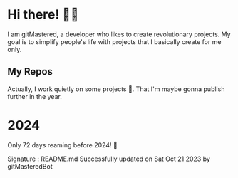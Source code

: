 
# Hi there! 🙋‍♂️
I am gitMastered, a developer who likes to create revolutionary projects.
My goal is to simplify people's life with projects that I basically create for me only.

## My Repos
Actually, I work quietly on some projects 👀. That I'm maybe gonna publish further in the year.

# 2024
Only 72 days reaming before 2024! 🙌

Signature : README.md Successfully updated on Sat Oct 21 2023 by gitMasteredBot

